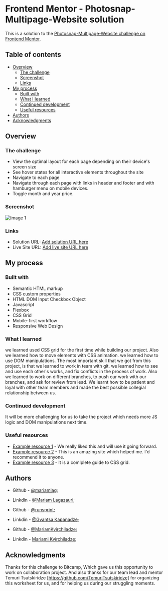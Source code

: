 # Frontend Mentor - Photosnap-Multipage-Website solution

This is a solution to the [Photosnap-Multipage-Website challenge on Frontend Mentor](https://www.frontendmentor.io/challenges/photosnap-multipage-website-nMDSrNmNW).

## Table of contents

- [Overview](#overview)
  - [The challenge](#the-challenge)
  - [Screenshot](#screenshot)
  - [Links](#links)
- [My process](#my-process)
  - [Built with](#built-with)
  - [What I learned](#what-i-learned)
  - [Continued development](#continued-development)
  - [Useful resources](#useful-resources)
- [Authors](#authors)
- [Acknowledgments](#acknowledgments)

## Overview

### The challenge

- View the optimal layout for each page depending on their device's screen size
- See hover states for all interactive elements throughout the site
- Navigate to each page
- Navigate through each page with links in header and footer and with hamburger menu on mobile devices.
- Toggle month and year price.

### Screenshot

![Image 1](./design/desktop-preview.jpg)

### Links

- Solution URL: [Add solution URL here](https://github.com/TemuriTsutskiridze/Photosnap-Multipage-Website)
- Live Site URL: [Add live site URL here](https://photosnap-multipage-website-self.vercel.app/)

## My process

### Built with

- Semantic HTML markup
- CSS custom properties
- HTML DOM Input Checkbox Object
- Javascript
- Flexbox
- CSS Grid
- Mobile-first workflow
- Responsive Web Design

### What I learned

we learned used CSS grid for the first time while building our project. Also we learned how to move elements with CSS animation.
we learned how to use DOM manipulations.
The most important skill that we got from this project, is that we learned to work in team with git. we learned how to see and use each other's works, and fix conflicts in the process of work. Also we learned to work on different branches, to push our work with our branches, and ask for review from lead. We learnt how to be patient and loyal with other team members and made the best possible collegial relationship between us.

### Continued development

It will be more challenging for us to take the project which needs more JS logic and DOM manipulations next time.

### Useful resources

- [Example resource 1](https://www.openai.com) - We really liked this and will use it going forward.
- [Example resource 2](https://www.developer.mozilla.org) - This is an amazing site which helped me. I'd recommend it to anyone.
- [Example resource 3](https://www.css-tricks.com) - It is a comlplete guide to CSS grid.

## Authors

- Github - [@mariamlag](https://github.com/mariamlag);
- Linkdin - [@Mariam Lagazauri](https://www.linkedin.com/in/mariam-lagazauri-494334208);

- Github - [@runsprint](https://github.com/Runsprint);
- Linkdin - [@Gvantsa Kapanadze](https://www.linkedin.com/in/gvantsa-kapanadze-9955241a6/);

- Github - [@MariamKvirchiladze](https://github.com/MariamKvirchiladze);
- Linkdin - [Mariami Kvirchiladze](https://www.linkedin.com/in/mariami-kvirchiladze-673738252/);

## Acknowledgments

Thanks for this challenge to Bitcamp, Which gave us this opportunity to work on collaboration project. And also thanks for our team lead and mentor Temuri Tsutskiridze [https://github.com/TemuriTsutskiridze] for organizing this worksheet for us, and for helping us during our struggling moments.
